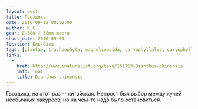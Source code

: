 ```yaml
---
layout: post
title: Гвоздика
date: 2016-09-12 00:00:00
author: К.С.
gear: E-300 / 35mm macro
shoot_date: 2016-09-03
location: Ёль-база
tags: [plantae, tracheophyta, magnoliopsida, caryophyllales, caryophyllaceae, dianthus, dianthus chinensis]
links:
  -
    href: http://www.inaturalist.org/taxa/161763-Dianthus-chinensis
    info: inat
    title: Dianthus chinensis
---
```


Гвоздика, на этот раз -- китайская. Непрост был выбор между кучей необычных ракурсов, но на чём-то надо было остановиться.
